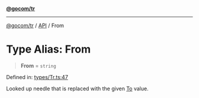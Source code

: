 [**@gocom/tr**](../README.md)

***

[@gocom/tr](../README.md) / [API](../Public/API.md) / From

# Type Alias: From

> **From** = `string`

Defined in: [types/Tr.ts:47](https://github.com/gocom/tr/blob/861d9a16328fbea650eab23cc1c4e65d92b91d19/src/types/Tr.ts#L47)

Looked up needle that is replaced with the given [To](API.To.md) value.
